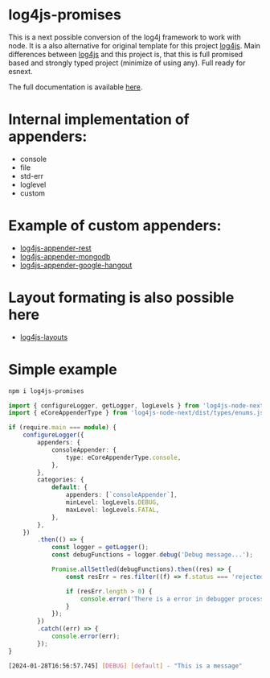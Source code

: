 # log4js-promises

This is a next possible conversion of the log4j framework to work with node. It is a also alternative for original template for this project [log4js](https://www.npmjs.com/package/log4js). Main differences between [log4js](https://www.npmjs.com/package/log4js) and this project is, that this is full promised based and strongly typed project (minimize of using any). Full ready for esnext.

The full documentation is available [here](https://github.com/forgetcz/log4js-promises).

# Internal implementation of appenders:

-   console
-   file
-   std-err
-   loglevel
-   custom

# Example of custom appenders:

-   [log4js-appender-rest](https://www.npmjs.com/package/og4js-appender-rest)
-   [log4js-appender-mongodb](https://www.npmjs.com/package/log4js-appender-mongodb)
-   [log4js-appender-google-hangout](https://www.npmjs.com/package/og4js-appender-google-hangout)

# Layout formating is also possible here

-   [log4js-layouts](https://www.npmjs.com/package/log4js-layouts)

# Simple example

```bash
npm i log4js-promises
```

```TypeScript
import { configureLogger, getLogger, logLevels } from 'log4js-node-next';
import { eCoreAppenderType } from 'log4js-node-next/dist/types/enums.js';

if (require.main === module) {
    configureLogger({
        appenders: {
            consoleAppender: {
                type: eCoreAppenderType.console,
            },
        },
        categories: {
            default: {
                appenders: [`consoleAppender`],
                minLevel: logLevels.DEBUG,
                maxLevel: logLevels.FATAL,
            },
        },
    })
        .then(() => {
            const logger = getLogger();
            const debugFunctions = logger.debug('Debug message...');

            Promise.allSettled(debugFunctions).then((res) => {
                const resErr = res.filter((f) => f.status === 'rejected');

                if (resErr.length > 0) {
                    console.error('There is a error in debugger processing');
                }
            });
        })
        .catch((err) => {
            console.error(err);
        });
}
```

```bash
[2024-01-28T16:56:57.745] [DEBUG] [default] - "This is a message"
```
